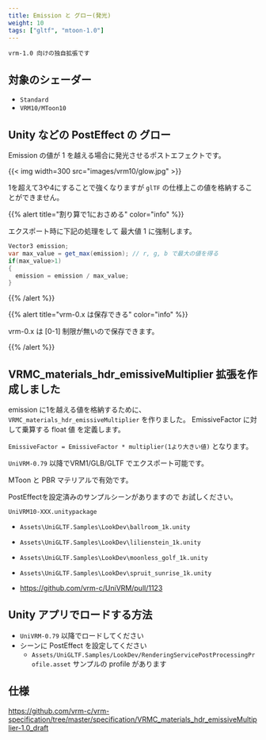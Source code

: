 ```yaml
---
title: Emission と グロー(発光)
weight: 10
tags: ["gltf", "mtoon-1.0"]
---
```


`vrm-1.0 向けの独自拡張です`

## 対象のシェーダー

* `Standard`
* `VRM10/MToon10`

## Unity などの PostEffect の グロー

Emission の値が 1 を越える場合に発光させるポストエフェクトです。

{{< img width=300 src="images/vrm10/glow.jpg" >}}

1を超えて3や4にすることで強くなりますが `glTF` の仕様上この値を格納することができません。

{{% alert title="割り算で1におさめる" color="info" %}}

エクスポート時に下記の処理をして 最大値 1 に強制します。

```cs
Vector3 emission;
var max_value = get_max(emission); // r, g, b で最大の値を得る
if(max_value>1)
{
  emission = emission / max_value;
}
```

{{% /alert %}}

{{% alert title="vrm-0.x は保存できる" color="info" %}}

vrm-0.x は [0-1] 制限が無いので保存できます。

{{% /alert %}}

## VRMC_materials_hdr_emissiveMultiplier 拡張を作成しました

emission に1を越える値を格納するために、`VRMC_materials_hdr_emissiveMultiplier` を作りました。
EmissiveFactor に対して乗算する float 値 を定義します。

`EmissiveFactor = EmissiveFactor * multiplier(1より大きい値)` となります。

`UniVRM-0.79` 以降でVRM1/GLB/GLTF でエクスポート可能です。

MToon と PBR マテリアルで有効です。

PostEffectを設定済みのサンプルシーンがありますので
お試しください。

`UniVRM10-XXX.unitypackage`

* `Assets\UniGLTF.Samples\LookDev\ballroom_1k.unity`
* `Assets\UniGLTF.Samples\LookDev\lilienstein_1k.unity`
* `Assets\UniGLTF.Samples\LookDev\moonless_golf_1k.unity`
* `Assets\UniGLTF.Samples\LookDev\spruit_sunrise_1k.unity`

* https://github.com/vrm-c/UniVRM/pull/1123

## Unity アプリでロードする方法

* `UniVRM-0.79` 以降でロードしてください
* シーンに PostEffect を設定してください
  * `Assets/UniGLTF.Samples/LookDev/RenderingServicePostProcessingProfile.asset` サンプルの profile があります

## 仕様

<https://github.com/vrm-c/vrm-specification/tree/master/specification/VRMC_materials_hdr_emissiveMultiplier-1.0_draft>
